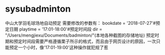 # sysubadminton
中山大学羽毛球场地自动预定
需要修改的参数有：
bookdate = '2018-07-27'#预定日期
playtime = '17:01-18:00'#预定时间段
dir = "/Users/mengjiexu/Documents/badminton/"(本地各种截图的存储地址)
预定时期和预定时间段需要严格遵循栗子所示的格式，而且由于网页设计的原因，一次只能预定一个小时，像'17:01-19:00'这种操作就犯规了惹
